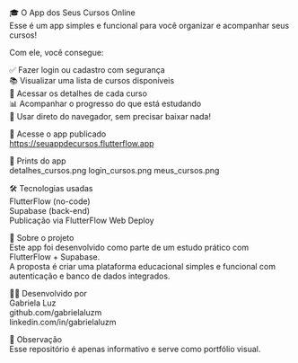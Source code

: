 🎓 O App dos Seus Cursos Online  
Esse é um app simples e funcional para você organizar e acompanhar seus cursos!

Com ele, você consegue:

✅ Fazer login ou cadastro com segurança  
📚 Visualizar uma lista de cursos disponíveis  
📝 Acessar os detalhes de cada curso  
📊 Acompanhar o progresso do que está estudando  
📱 Usar direto do navegador, sem precisar baixar nada!

🔗 Acesse o app publicado  
https://seuappdecursos.flutterflow.app

📸 Prints do app  
detalhes_cursos.png 
login_cursos.png
meus_cursos.png

🛠️ Tecnologias usadas  
FlutterFlow (no-code)  
Supabase (back-end)  
Publicação via FlutterFlow Web Deploy

🧠 Sobre o projeto  
Este app foi desenvolvido como parte de um estudo prático com FlutterFlow + Supabase.  
A proposta é criar uma plataforma educacional simples e funcional com autenticação e banco de dados integrados.

👩‍💻 Desenvolvido por  
Gabriela Luz  
github.com/gabrielaluzm  
linkedin.com/in/gabrielaluzm

💬 Observação  
Esse repositório é apenas informativo e serve como portfólio visual.
